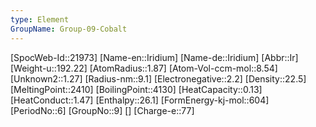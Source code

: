 ```yaml
---
type: Element
GroupName: Group-09-Cobalt
---
```

[SpocWeb-Id::21973]
[Name-en::Iridium]
[Name-de::Iridium]
[Abbr::Ir]
[Weight-u::192.22]
[AtomRadius::1.87]
[Atom-Vol-ccm-mol::8.54]
[Unknown2::1.27]
[Radius-nm::9.1]
[Electronegative::2.2]
[Density::22.5]
[MeltingPoint::2410]
[BoilingPoint::4130]
[HeatCapacity::0.13]
[HeatConduct::1.47]
[Enthalpy::26.1]
[FormEnergy-kj-mol::604]
[PeriodNo::6]
[GroupNo::9]
[]
[Charge-e::77]

